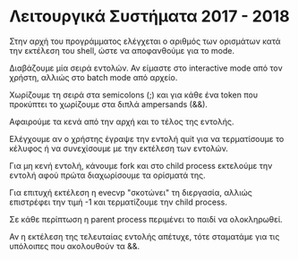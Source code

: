 # Λειτουργικά Συστήματα 2017 - 2018
Στην αρχή του προγράμματος ελέγχεται ο αριθμός των ορισμάτων κατά την εκτέλεση του shell, ώστε να αποφανθούμε για το mode.

Διαβάζουμε μία σειρά εντολών. Αν είμαστε στο interactive mode από τον χρήστη, αλλιώς στο batch mode από αρχείο.

Χωρίζουμε τη σειρά στα semicolons (;) και για κάθε ένα token που προκύπτει το χωρίζουμε στα διπλά ampersands (&&).

Αφαιρούμε τα κενά από την αρχή και το τέλος της εντολής.

Ελέγχουμε αν ο χρήστης έγραψε την εντολή quit για να τερματίσουμε το κέλυφος ή να συνεχίσουμε με την εκτέλεση των εντολών.

Για μη κενή εντολή, κάνουμε fork και στο child process εκτελούμε την εντολή αφού πρώτα διαχωρίσουμε τα ορίσματά της.

Για επιτυχή εκτέλεση η evecvp "σκοτώνει" τη διεργασία, αλλιώς επιστρέφει την τιμή -1 και τερματίζουμε την child process.

Σε κάθε περίπτωση η parent process περιμένει το παιδί να ολοκληρωθεί.

Αν η εκτέλεση της τελευταίας εντολής απέτυχε, τότε σταματάμε για τις υπόλοιπες που ακολουθούν τα &&.
